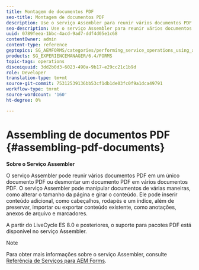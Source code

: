 ```yaml
---
title: Montagem de documentos PDF
seo-title: Montagem de documentos PDF
description: Use o serviço Assembler para reunir vários documentos PDF em um único documento PDF ou desmontar um documento PDF em vários documentos PDF.
seo-description: Use o serviço Assembler para reunir vários documentos PDF em um único documento PDF ou desmontar um documento PDF em vários documentos PDF.
uuid: 0789feea-1bbc-4acd-9ad7-ddf4d05e1c68
contentOwner: admin
content-type: reference
geptopics: SG_AEMFORMS/categories/performing_service_operations_using_apis
products: SG_EXPERIENCEMANAGER/6.4/FORMS
topic-tags: operations
discoiquuid: 3dd2b0d3-6023-490a-9b17-e29cc21c1b9d
role: Developer
translation-type: tm+mt
source-git-commit: 75312539136bb53cf1db1de03fc0f9a1dca49791
workflow-type: tm+mt
source-wordcount: '160'
ht-degree: 0%

---
```



# Assembling de documentos PDF {#assembling-pdf-documents}

**Sobre o Serviço Assembler**

O serviço Assembler pode reunir vários documentos PDF em um único documento PDF ou desmontar um documento PDF em vários documentos PDF. O serviço Assembler pode manipular documentos de várias maneiras, como alterar o tamanho da página e girar o conteúdo. Ele pode inserir conteúdo adicional, como cabeçalhos, rodapés e um índice, além de preservar, importar ou exportar conteúdo existente, como anotações, anexos de arquivo e marcadores.

A partir do LiveCycle ES 8.0 e posteriores, o suporte para pacotes PDF está disponível no serviço Assembler.

>[!NOTE]
>
>Para obter mais informações sobre o serviço Assembler, consulte [Referência de Serviços para AEM Forms](https://www.adobe.com/go/learn_aemforms_services_63).

